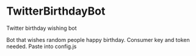# TwitterBirthdayBot
Twitter birthday wishing bot

Bot that wishes random people happy birthday. Consumer key and token needed. Paste into config.js

